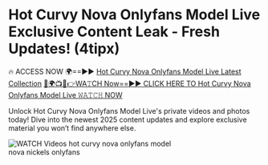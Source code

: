 # Hot Curvy Nova Onlyfans Model Live Exclusive Content Leak - Fresh Updates! (4tipx)

🔥 ACCESS NOW 🌍==►► <a href="https://tinyurl.com/3fjeunct" rel="nofollow">Hot Curvy Nova Onlyfans Model Live Latest Collection</a></h3>
[🔴🌍📺📱👉WA𝚃CH Now==►► CLICK HERE TO Hot Curvy Nova Onlyfans Model Live 𝚆𝙰𝚃𝙲𝙷 NOW](https://tinyurl.com/3fjeunct)

Unlock Hot Curvy Nova Onlyfans Model Live's private videos and photos today! Dive into the newest 2025 content updates and explore exclusive material you won’t find anywhere else.


<a href="https://tinyurl.com/3fjeunct" rel="nofollow" data-target="animated-image.originalLink"><img src="https://camo.githubusercontent.com/8a4f000d20f83aca3bf7ec5f350d767afa0574a8a352519fd8cfa583a6f93a33/68747470733a2f2f692e696d6775722e636f6d2f644a486b345a712e676966" alt="WATCH Videos" data-canonical-src="https://i.imgur.com/dJHk4Zq.gif" style="max-width: 100%; display: inline-block;" data-target="animated-image.originalImage"></a>
hot curvy nova onlyfans model<br>
nova nickels onlyfans